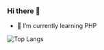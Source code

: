 ### Hi there 👋

- 🌱 I’m currently learning PHP

![Top Langs](https://github-readme-stats.vercel.app/api/top-langs/?username=ReneJunior19&layout=compact&hide_border=true&theme=dracula)
